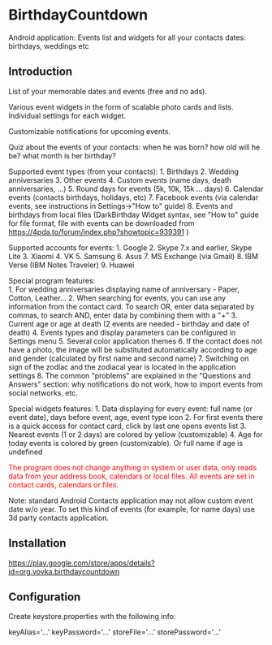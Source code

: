# BirthdayCountdown

Android application: Events list and widgets for all your contacts dates: birthdays, weddings etc

## Introduction

List of your memorable dates and events (free and no ads).

Various event widgets in the form of scalable photo cards and lists. Individual settings for each widget.

Customizable notifications for upcoming events.

Quiz about the events of your contacts: when he was born? how old will he be? what month is her birthday?

Supported event types (from your contacts):
	1. Birthdays
	2. Wedding anniversaries
	3. Other events
	4. Custom events (name days, death anniversaries, ...)
	5. Round days for events (5k, 10k, 15k ... days)
	6. Calendar events (contacts birthdays, holidays, etc)
	7. Facebook events (via calendar events, see instructions in Settings->"How to" guide)
	8. Events and birthdays from local files (DarkBirthday Widget syntax, see "How to" guide for file format, file with events can be downloaded from https://4pda.to/forum/index.php?showtopic=939391 )

Supported accounts for events:
	1. Google
	2. Skype 7.x and earlier, Skype Lite
	3. Xiaomi
	4. VK
	5. Samsung
	6. Asus
	7. MS Exchange (via Gmail)
	8. IBM Verse (IBM Notes Traveler)
	9. Huawei

Special program features:	
	1. For wedding anniversaries displaying name of anniversary - Paper, Cotton, Leather...
	2. When searching for events, you can use any information from the contact card. To search OR, enter data separated by commas, to search AND, enter data by combining them with a "+"
	3. Current age or age at death (2 events are needed - birthday and date of death)
	4. Events types and display parameters can be configured in Settings menu
	5. Several color application themes
	6. If the contact does not have a photo, the image will be substituted automatically according to age and gender (calculated by first name and second name)
	7. Switching on sign of the zodiac and the zodiacal year is located in the application settings
	8. The common "problems" are explained in the "Questions and Answers" section: why notifications do not work, how to import events from social networks, etc.
 
Special widgets features: 
	1. Data displaying for every event: full name (or event date), days before event, age, event type icon
	2. For first events there is a quick access for contact card, click by last one opens events list
	3. Nearest events (1 or 2 days) are colored by yellow (customizable)
	4. Age for today events is colored by green (customizable). Or full name if age is undefined

<font color="#ff0000">The program does not change anything in system or user data, only reads data from your address book, calendars or local files. All events are set in contact cards, calendars or files.</font>

Note: standard Android Contacts application may not allow custom event date w/o year. To set this kind of events (for example, for name days) use 3d party contacts application.

## Installation

https://play.google.com/store/apps/details?id=org.vovka.birthdaycountdown

## Configuration

Create keystore.properties with the following info:

keyAlias='...'
keyPassword='...'
storeFile='...'
storePassword='...'

